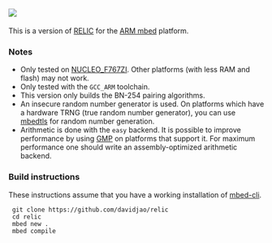 ![](https://github.com/relic-toolkit/relic/blob/master/art/rlc_logo.png)
=====

This is a version of [RELIC](https://github.com/relic-toolkit/relic) for the [ARM mbed](https://os.mbed.com/) platform.

### Notes

 * Only tested on [NUCLEO_F767ZI](https://os.mbed.com/platforms/ST-Nucleo-F767ZI/). Other platforms (with less RAM and flash) may not work.
 * Only tested with the `GCC_ARM` toolchain.
 * This version only builds the BN-254 pairing algorithms.
 * An insecure random number generator is used. On platforms which have a hardware TRNG (true random number generator), you can use [mbedtls](https://tls.mbed.org/kb/how-to/add-a-random-generator) for random number generation.
 * Arithmetic is done with the `easy` backend. It is possible to improve performance by using [GMP](https://singletonresearch.com/2017/07/11/cmake-and-gnu-multiple-precision-arithmetic-library-on-arm-cortex-m4/) on platforms that support it. For maximum performance one should write an assembly-optimized arithmetic backend.
 
### Build instructions
 
These instructions assume that you have a working installation of [mbed-cli](https://os.mbed.com/docs/mbed-os/latest/quick-start/offline-with-mbed-cli.html).
 
     git clone https://github.com/davidjao/relic
     cd relic
     mbed new .
     mbed compile
